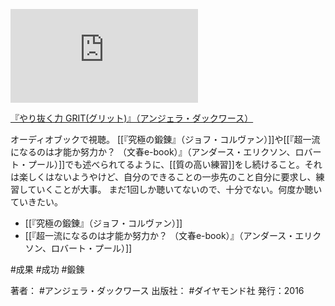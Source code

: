
[![](https://gyazo.com/daccd005325e0dfc553aea36310b59f7.img)](http://amzn.to/2WxH6Ud)

[『やり抜く力 GRIT(グリット)』（アンジェラ・ダックワース）](https://amzn.to/2WxH6Ud)

オーディオブックで視聴。
[[『究極の鍛錬』（ジョフ・コルヴァン）]]や[[『超一流になるのは才能か努力か？ （文春e-book）』（アンダース・エリクソン、ロバート・プール）]]でも述べられてるように、[[質の高い練習]]をし続けること。それは楽しくはないようやけど、自分のできることの一歩先のこと自分に要求し、練習していくことが大事。
まだ1回しか聴いてないので、十分でない。何度か聴いていきたい。

- [[『究極の鍛錬』（ジョフ・コルヴァン）]]
- [[『超一流になるのは才能か努力か？ （文春e-book）』（アンダース・エリクソン、ロバート・プール）]]

#成果 #成功 #鍛錬

著者： #アンジェラ・ダックワース
出版社： #ダイヤモンド社
発行：2016